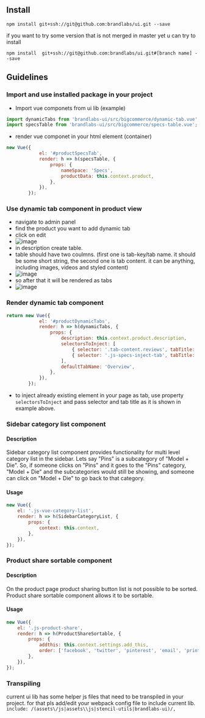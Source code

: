 ## Install
```
npm install git+ssh://git@github.com:brandlabs/ui.git --save
```

if you want to try some version that is not merged in master yet u can try to install
```
npm install  git+ssh://git@github.com:brandlabs/ui.git#[branch name] --save
```

## Guidelines 

### Import and use installed package in your project

- Import vue componets from ui lib (example)
```js
import dynamicTabs from 'brandlabs-ui/src/bigcommerce/dynamic-tab.vue';
import specsTable from 'brandlabs-ui/src/bigcommerce/specs-table.vue';
```

- render vue componet in your html element (container)
```js
new Vue({
            el: '#productSpecsTab',
            render: h => h(specsTable, {
                props: {
                    nameSpace: 'Specs',
                    productData: this.context.product,
                },
            }),
        });
```

### Use dynamic tab component in product view
- navigate to admin panel
- find the product you want to add dynamic tab
- click on edit
- ![image](/uploads/2c9e39091a8a3b720676428d330f1d9d/image.png)
- in description create table.
- table should have two coulmns. (first one is tab-key/tab name. it should be some short string, the second one is tab content. it can be anything, including images, videos and styled content)
- ![image](/uploads/62ec048a66ba8addcd1eba85858ed465/image.png)
- so after that it will be rendered as tabs
- ![image](/uploads/7a659007836cc8274a7b5dca91c53b65/image.png)

### Render dynamic tab component
```js
return new Vue({
            el: '#productDynamicTabs',
            render: h => h(dynamicTabs, {
                props: {
                    description: this.context.product.description,
                    selectorsToInject: [
                        { selector: '.tab-content.reviews', tabTitle: 'reviews' },
                        { selector: '.js-specs-inject-tab', tabTitle: 'specs' },
                    ],
                    defaultTabName: 'Overview',
                },
            }),
        });
```

- to inject already existing element in your page as tab, use property `selectorsToInject` and pass selector and tab title as it is shown in example above.

### Sidebar category list component

#### Description
Sidebar category list component provides functionality for multi level category list in the sidebar. Lets say "Pins" is a subcategory of "Model + Die". So, if someone clicks on "Pins" and it goes to the "Pins" category, "Model + Die" and the subcategories would still be showing, and someone can click on "Model + Die" to go back to that category.

#### Usage
```js
new Vue({
    el: '.js-vue-category-list',
    render: h => h(SidebarCategoryList, {
        props: {
            context: this.context,
        },
    }),
});
```

### Product share sortable component

#### Description
On the product page product sharing button list is not possible to be sorted. Product share sortable component allows it to be sortable.

#### Usage
```js
new Vue({
    el: '.js-product-share',
    render: h => h(ProductShareSortable, {
        props: {
            addthis: this.context.settings.add_this,
            order: ['facebook', 'twitter', 'pinterest', 'email', 'print'],
        },
    }),
});
```

### Transpiling

current ui lib has some helper js files that need to be transpiled in your project. for that pls add/edit your webpack config file to include current lib.
`include: /(assets\/js|assets\\js|stencil-utils|brandlabs-ui)/,`
